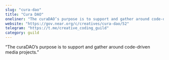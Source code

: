 ```yaml
---
slug: "cura-dao"
title: "Cura DAO"
oneliner: "The curaDAO’s purpose is to support and gather around code-driven media projects."
website: "https://gov.near.org/c/creatives/cura-dao/52"
telegram: "https://t.me/creative_coding_guild"
category: guild
---
```


“The curaDAO’s purpose is to support and gather around code-driven media projects.”

